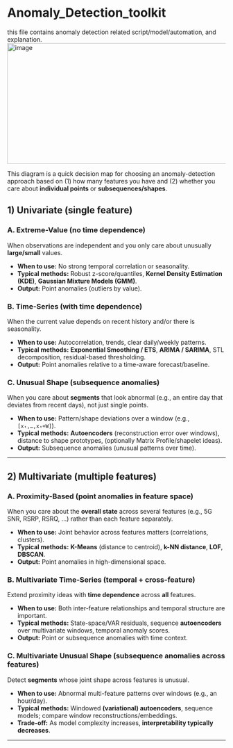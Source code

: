# Anomaly_Detection_toolkit
this file contains anomaly detection related script/model/automation, and explanation.
<img width="2254" height="278" alt="image" src="https://github.com/user-attachments/assets/5314b404-a9c9-4d00-b9fc-332ff2400c95" />


This diagram is a quick decision map for choosing an anomaly-detection approach based on (1) how many features you have and (2) whether you care about **individual points** or **subsequences/shapes**.

## 1) Univariate (single feature)

### A. Extreme-Value (no time dependence)
When observations are independent and you only care about unusually **large/small** values.

- **When to use:** No strong temporal correlation or seasonality.
- **Typical methods:** Robust z-score/quantiles, **Kernel Density Estimation (KDE)**, **Gaussian Mixture Models (GMM)**.
- **Output:** Point anomalies (outliers by value).

### B. Time-Series (with time dependence)
When the current value depends on recent history and/or there is seasonality.

- **When to use:** Autocorrelation, trends, clear daily/weekly patterns.
- **Typical methods:** **Exponential Smoothing / ETS**, **ARIMA / SARIMA**, STL decomposition, residual-based thresholding.
- **Output:** Point anomalies relative to a time-aware forecast/baseline.

### C. Unusual Shape (subsequence anomalies)
When you care about **segments** that look abnormal (e.g., an entire day that deviates from recent days), not just single points.

- **When to use:** Pattern/shape deviations over a window (e.g., `[xₜ,…,xₜ+W]`).
- **Typical methods:** **Autoencoders** (reconstruction error over windows), distance to shape prototypes, (optionally Matrix Profile/shapelet ideas).
- **Output:** Subsequence anomalies (unusual patterns over time).


---

## 2) Multivariate (multiple features)

### A. Proximity-Based (point anomalies in feature space)
When you care about the **overall state** across several features (e.g., 5G SNR, RSRP, RSRQ, …) rather than each feature separately.

- **When to use:** Joint behavior across features matters (correlations, clusters).
- **Typical methods:** **K-Means** (distance to centroid), **k-NN distance**, **LOF**, **DBSCAN**.
- **Output:** Point anomalies in high-dimensional space.

### B. Multivariate Time-Series (temporal + cross-feature)
Extend proximity ideas with **time dependence** across **all** features.

- **When to use:** Both inter-feature relationships and temporal structure are important.
- **Typical methods:** State-space/VAR residuals, sequence **autoencoders** over multivariate windows, temporal anomaly scores.
- **Output:** Point or subsequence anomalies with time context.

### C. Multivariate Unusual Shape (subsequence anomalies across features)
Detect **segments** whose joint shape across features is unusual.

- **When to use:** Abnormal multi-feature patterns over windows (e.g., an hour/day).
- **Typical methods:** Windowed **(variational) autoencoders**, sequence models; compare window reconstructions/embeddings.
- **Trade-off:** As model complexity increases, **interpretability typically decreases**.

---

